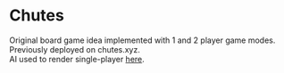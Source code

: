 # Chutes
Original board game idea implemented with 1 and 2 player game modes.  
Previously deployed on chutes.xyz.  
AI used to render single-player [here](https://github.com/aadikapur/chutes.xyz-ai).
